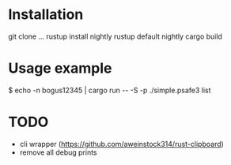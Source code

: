 # Installation

git clone ... rustup install nightly rustup default nightly cargo build

# Usage example

$ echo -n bogus12345 | cargo run -- -S -p ./simple.psafe3 list

# TODO

*   cli wrapper (https://github.com/aweinstock314/rust-clipboard)
*   remove all debug prints
